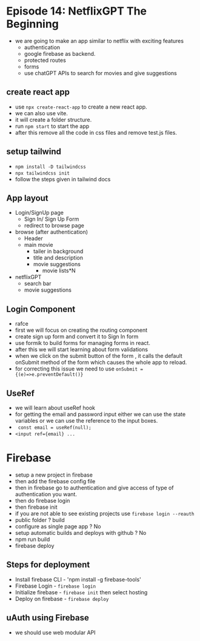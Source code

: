 # Episode 14: NetflixGPT The Beginning

- we are going to make an app similar to netflix with exciting features
  - authentication
  - google firebase as backend.
  - protected routes
  - forms
  - use chatGPT APIs to search for movies and give suggestions

## create react app

- use `npx create-react-app` to create a new react app. 
- we can also use vite.
- it will create a folder structure.
- run `npm start` to start the app
- after this remove all the code in css files and remove test.js files.

## setup tailwind

- `npm install -D tailwindcss`
- `npx tailwindcss init`
- follow the steps given in tailwind docs

## App layout

- Login/SignUp page
   - Sign In/ Sign Up Form
   - redirect to browse page
- browse (after authentication)
   - Header
   - main movie
     - tailer in background
     - title and description
     - movie suggestions
        - movie lists*N
- netflixGPT
    - search bar
    - movie suggestions

## Login Component

- rafce
- first we will focus on creating the routing component
- create sign up form and convert it to Sign In form
- use formik to build forms for managing forms in react.
- after this we will start learning about form validations
- when we click on the submit button of the form , it calls the default onSubmit method of the form which causes the whole app to reload.
- for correcting this issue we need to use `onSubmit = {(e)=>e.preventDefault()}`

## UseRef

- we will learn about useRef hook
- for getting the email and password input either we can use the state variables or we can use the reference to the input boxes.
- ` const email = useRef(null);`
- `<input ref={email} ...`

# Firebase

- setup a new project in firebase
- then add the firebase config file
- then in firebase go to authentication and give access of type of authentication you want.
- then do firebase login
- then firebase init
- if you are not able to see existing projects use `firebase login --reauth`
- public folder ? build
- configure as single page app ? No
- setup automatic builds and deploys with github ? No
- npm run build
- firebase deploy

## Steps for deployment

- Install firebase CLI - 'npm install -g firebase-tools'
- Firebase Login - `firebase login`
- Initialize firebase - `firebase init` then select hosting
- Deploy on firebase - `firebase deploy`

## uAuth using Firebase

- we should use web modular API
















